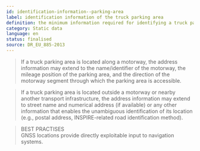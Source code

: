 ```yaml
---
id: identification-information--parking-area
label: identification information of the truck parking area
definition: the minimum information required for identifying a truck parking area, such as its name, national identifier (if available), and address, including the country and territorial unit in which it is located.
category: Static data
language: en
status: finalised
source: DR_EU_885-2013
---
```


>If a truck parking area is located along a motorway, the address information may extend to the name/identifier of the motorway, the mileage position of the parking area, and the direction of the motorway segment through which the parking area is accessible.

>If a truck parking area is located outside a motorway or nearby another transport infrastructure, the address information may extend to street name and numerical address (if available) or any other information that enables the unambiguous identification of its location (e.g., postal address, INSPIRE-related road identification method).

>BEST PRACTISES\
GNSS locations provide directly exploitable input to navigation systems.

